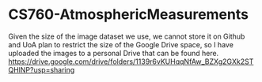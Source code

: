 # CS760-AtmosphericMeasurements

Given the size of the image dataset we use, we cannot store it on Github and UoA plan to restrict the size of the Google Drive space, so I have uploaded the images to a personal Drive that can be found here.
https://drive.google.com/drive/folders/1139r6vKUHqqNfAw_BZXg2GXk2STQHlNP?usp=sharing

